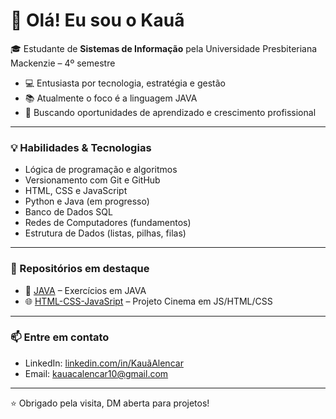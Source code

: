 # 👋 Olá! Eu sou o Kauã

🎓 Estudante de **Sistemas de Informação** pela Universidade Presbiteriana Mackenzie – 4º semestre  
- 💻 Entusiasta por tecnologia, estratégia e gestão 
- 📚 Atualmente o foco é a linguagem JAVA 
- 🚀 Buscando oportunidades de aprendizado e crescimento profissional  

---

### 💡 Habilidades & Tecnologias

- Lógica de programação e algoritmos
- Versionamento com Git e GitHub
- HTML, CSS e JavaScript
- Python e Java (em progresso)
- Banco de Dados SQL
- Redes de Computadores (fundamentos)
- Estrutura de Dados (listas, pilhas, filas)

---

### 📌 Repositórios em destaque

- 🔧 [JAVA](https://github.com/KauaAlencar/Java) – Exercícios em JAVA 
- 🌐 [HTML-CSS-JavaSript](https://github.com/KauaAlencar/ProjetoCinema) – Projeto Cinema em JS/HTML/CSS



---

### 📫 Entre em contato

- LinkedIn: [linkedin.com/in/KauãAlencar](https://www.linkedin.com/in/kau%C3%A3-alencar-b15119215/)  
- Email: kauacalencar10@gmail.com

---

⭐ Obrigado pela visita, DM aberta para projetos!
